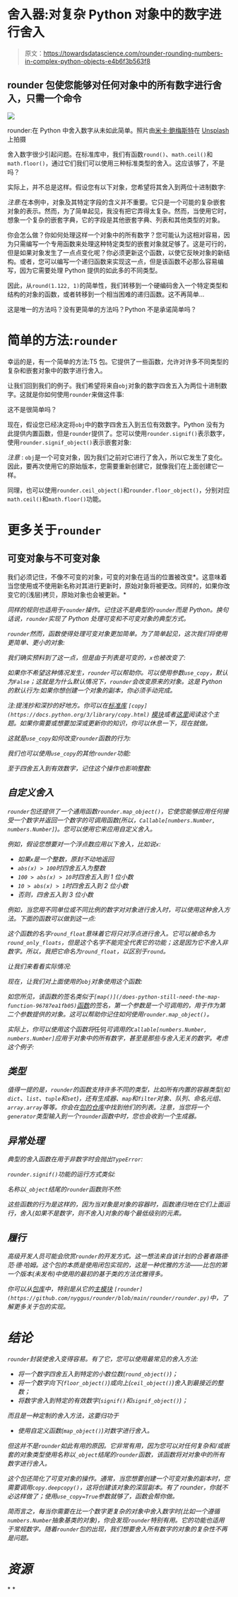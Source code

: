 # 舍入器:对复杂 Python 对象中的数字进行舍入

> 原文：<https://towardsdatascience.com/rounder-rounding-numbers-in-complex-python-objects-e4b6f3b563f8>

## rounder 包使您能够对任何对象中的所有数字进行舍入，只需一个命令

![](img/dac1239c194211ee8da4a5be2cf38ba8.png)

rounder:在 Python 中舍入数字从未如此简单。照片由[米卡·鲍梅斯特](https://unsplash.com/@mbaumi?utm_source=medium&utm_medium=referral)在 [Unsplash](https://unsplash.com?utm_source=medium&utm_medium=referral) 上拍摄

舍入数字很少引起问题。在标准库中，我们有函数`round()`、`math.ceil()`和`math.floor()`，通过它们我们可以使用三种标准类型的舍入。这应该够了，不是吗？

实际上，并不总是这样。假设您有以下对象，您希望将其舍入到两位十进制数字:

*注意*:在本例中，对象及其特定字段的含义并不重要。它只是一个可能的复杂嵌套对象的表示。然而，为了简单起见，我没有把它弄得太复杂。然而，当使用它时，想象一个复杂的嵌套字典，它的字段是其他嵌套字典、列表和其他类型的对象。

你会怎么做？你如何处理这样一个对象中的所有数字？您可能认为这相对容易，因为只需编写一个专用函数来处理这种特定类型的嵌套对象就足够了。这是可行的，但是如果对象发生了一点点变化呢？你必须更新这个函数，以使它反映对象的新结构。或者，您可以编写一个递归函数来实现这一点，但是该函数不必那么容易编写，因为它需要处理 Python 提供的如此多的不同类型。

因此，从`round(1.122, 1)`的简单性，我们转移到一个硬编码舍入一个特定类型和结构的对象的函数，或者转移到一个相当困难的递归函数。这不再简单…

这是唯一的方法吗？没有更简单的方法吗？Python 不是承诺简单吗？

# 简单的方法:`rounder`

幸运的是，有一个简单的方法:T5 包。它提供了一些函数，允许对许多不同类型的复杂和嵌套对象中的数字进行舍入。

让我们回到我们的例子。我们希望将来自`obj`对象的数字四舍五入为两位十进制数字。这就是你如何使用`rounder`来做这件事:

这不是很简单吗？

现在，假设您已经决定将`obj`中的数字四舍五入到五位有效数字。Python 没有为此提供内置函数，但是`rounder`提供了。您可以使用`rounder.signif()`表示数字，使用`rounder.signif_object()`表示嵌套对象:

*注意* : `obj`是一个可变对象，因为我们之前对它进行了舍入，所以它发生了变化。因此，要再次使用它的原始版本，您需要重新创建它，就像我们在上面创建它一样。

同理，也可以使用`rounder.ceil_object()`和`rounder.floor_object()`，分别对应`math.ceil()`和`math.floor()`功能。

# 更多关于`rounder`

## 可变对象与不可变对象

我们必须记住，不像不可变的对象，可变的对象在适当的位置被改变*。这意味着当您使用或不使用新名称对其进行更新时，原始对象将被更改。同样的，如果你改变它的(浅层)拷贝，原始对象也会被更新。*

*同样的规则也适用于`rounder`操作。记住这不是典型的`rounder`而是 Python。换句话说，`rounder`实现了 Python 处理可变和不可变对象的典型方式。*

*`rounder`然而，函数使得处理可变对象更加简单。为了简单起见，这次我们将使用更简单、更小的对象:*

*我们确实预料到了这一点，但是由于列表是可变的，`x`也被改变了:*

*如果你不希望这种情况发生，`rounder`可以帮助你。可以使用参数`use_copy`，默认为`False`；这就是为什么默认情况下，`rounder`会改变原来的对象。这是 Python 的默认行为:如果你想创建一个对象的副本，你必须手动完成。*

**注*:提浅抄和深抄的好地方。你可以在[标准库](https://docs.python.org/3/library/copy.html) `[copy](https://docs.python.org/3/library/copy.html)` [模块](https://docs.python.org/3/library/copy.html)或者[这里](https://realpython.com/copying-python-objects/)阅读这个主题。如果你需要或想要加深或更新你的知识，你可以休息一下，现在就做。*

*这就是`use_copy`如何改变`rounder`函数的行为:*

*我们也可以使用`use_copy`的其他`rounder`功能:*

*至于四舍五入到有效数字，记住这个操作也影响整数:*

## *自定义舍入*

*`rounder`包还提供了一个通用函数`rounder.map_object()`，它使您能够应用任何接受一个数字并返回一个数字的可调用函数(所以，`Callable[numbers.Number, numbers.Number]`)。您可以使用它来应用自定义舍入。*

*例如，假设您想要对一个浮点数应用以下舍入，比如说`x`:*

*   *如果`x`是一个整数，原封不动地返回*
*   *`abs(x) > 100`时四舍五入为整数*
*   *`100 > abs(x) > 10`时四舍五入到 1 位小数*
*   *`10 > abs(x) > 1`时四舍五入到 2 位小数*
*   *否则，四舍五入到 3 位小数*

*例如，当您用不同单位或不同比例的数字对对象进行舍入时，可以使用这种舍入方法。下面的函数可以做到这一点:*

*这个函数的名字`round_float`意味着它将只对浮点进行舍入。它可以被命名为`round_only_floats`，但是这个名字不能完全代表它的功能；这是因为它不舍入非数字。所以，我把它命名为`round_float`，以区别于`round`。*

*让我们来看看实际情况:*

*现在，让我们对上面使用的`obj`对象使用这个函数:*

*如您所见，该函数的签名类似于`[map()](/does-python-still-need-the-map-function-96787ea1fb05)`[函数](/does-python-still-need-the-map-function-96787ea1fb05)的签名，第一个参数是一个可调用的，用于作为第二个参数提供的对象。这可以帮助你记住如何使用`rounder.map_object()`。*

*实际上，你可以使用这个函数将*任何*可调用的`Callable[numbers.Number, numbers.Number]`应用于对象中的所有数字，甚至是那些与舍入无关的数字。考虑这个例子:*

## *类型*

*值得一提的是，`rounder`的函数支持许多不同的类型，比如所有内置的容器类型(如`dict`、`list`、`tuple`和`set`)，还有生成器、`map`和`filter`对象、队列、命名元组、`array.array`等等。你会在[包的仓库](https://github.com/nyggus/rounder#types-that-rounder-works-with)中找到他们的列表。注意，当您将一个`generator`类型输入到一个`rounder`函数中时，您也会收到一个生成器。*

## *异常处理*

*典型的舍入函数在用于非数字时会抛出`TypeError`:*

*`rounder.signif()`功能的运行方式类似:*

*名称以`_object`结尾的`rounder`函数则不然:*

*这些函数的行为是这样的，因为当对象是对象的容器时，函数递归地在它们上面运行，舍入(如果不是数字，则不舍入)对象的每个最低级别的元素。*

## *履行*

*高级开发人员可能会欣赏`rounder`的开发方式。这一想法来自该计划的合著者路德·范·德·哈姆。这个包的本质是使用闭包实现的，这是一种优雅的方法——比包的第一个版本(未发布)中使用的最初的基于类的方法优雅得多。*

*你可以从[包库](https://github.com/nyggus/rounder/)中，特别是从它的[主模块](https://github.com/nyggus/rounder/blob/main/rounder/rounder.py) `[rounder](https://github.com/nyggus/rounder/blob/main/rounder/rounder.py)`中，了解更多关于包的实现。*

# *结论*

*`rounder`封装使舍入变得容易。有了它，您可以使用最常见的舍入方法:*

*   *将一个数字四舍五入到特定的小数位数(`round_object()`)；*
*   *将一个数字向下(`floor_object()`)或向上(`ceil_object()`)舍入到最接近的整数；*
*   *将数字舍入到特定的有效数字(`signif()`和`signif_object()`)；*

*而且是一种定制的舍入方法，这要归功于*

*   *使用自定义函数(`map_object()`)对数字进行舍入。*

*但这并不是`rounder`如此有用的原因。它非常有用，因为您可以对任何复杂和/或嵌套的对象类型使用名称以`_object`结尾的`rounder`函数，该函数将对对象中的所有数字进行舍入。*

*这个包还简化了可变对象的操作。通常，当您想要创建一个可变对象的副本时，您需要调用`copy.deepcopy()`，这将创建该对象的深层副本。有了 rounder，你就不必这样做了；使用`use_copy=True`参数就够了，函数会帮你做。*

*简而言之，每当你需要在比一个数字更复杂的对象中舍入数字时(比如一个遵循`numbers.Number`抽象基类的对象)，你会发现`rounder`特别有用。它的功能也适用于常规数字。随着`rounder`包的出现，我们想要舍入所有数字的对象的复杂性不再是问题。*

# *资源*

*[](https://github.com/nyggus/rounder)    [](https://realpython.com/copying-python-objects/)  [](/does-python-still-need-the-map-function-96787ea1fb05) *